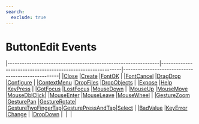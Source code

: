 ```yaml
---
search:
  exclude: true
---
```


<h1 class="heading"><span class="name">ButtonEdit Events</span></h1>

|---------------------------------------------------------------|-------------------------------------------------------------|---------------------------------------------------|
|[Close](../methodorevents/close.md)                            |[Create](../methodorevents/create.md)                        |[FontOK](../methodorevents/fontok.md)              |
|[FontCancel](../methodorevents/fontcancel.md)                  |[DragDrop](../methodorevents/dragdrop.md)                    |[Configure](../methodorevents/configure.md)        |
|[ContextMenu](../methodorevents/contextmenu.md)                |[DropFiles](../methodorevents/dropfiles.md)                  |[DropObjects](../methodorevents/dropobjects.md)    |
|[Expose](../methodorevents/expose.md)                          |[Help](../methodorevents/help.md)                            |[KeyPress](../methodorevents/keypress.md)          |
|[GotFocus](../methodorevents/gotfocus.md)                      |[LostFocus](../methodorevents/lostfocus.md)                  |[MouseDown](../methodorevents/mousedown.md)        |
|[MouseUp](../methodorevents/mouseup.md)                        |[MouseMove](../methodorevents/mousemove.md)                  |[MouseDblClick](../methodorevents/mousedblclick.md)|
|[MouseEnter](../methodorevents/mouseenter.md)                  |[MouseLeave](../methodorevents/mouseleave.md)                |[MouseWheel](../methodorevents/mousewheel.md)      |
|[GestureZoom](../methodorevents/gesturezoom.md)                |[GesturePan](../methodorevents/gesturepan.md)                |[GestureRotate](../methodorevents/gesturerotate.md)|
|[GestureTwoFingerTap](../methodorevents/gesturetwofingertap.md)|[GesturePressAndTap](../methodorevents/gesturepressandtap.md)|[Select](../methodorevents/select.md)              |
|[BadValue](../methodorevents/badvalue.md)                      |[KeyError](../methodorevents/keyerror.md)                    |[Change](../methodorevents/change.md)              |
|[DropDown](../methodorevents/dropdown.md)                      |&nbsp;                                                       |&nbsp;                                             |
